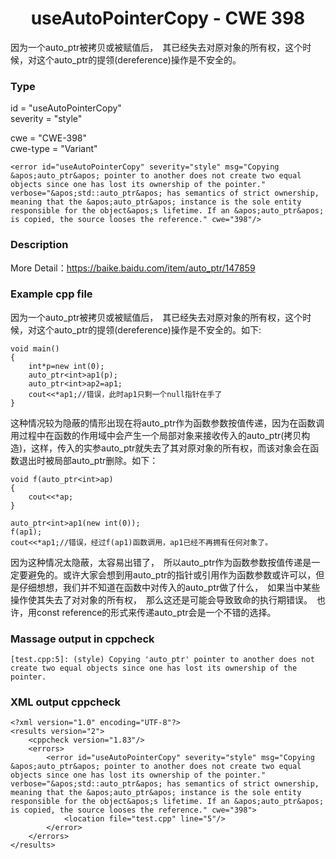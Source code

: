 # <center> useAutoPointerCopy - CWE 398

因为一个auto_ptr被拷贝或被赋值后，　其已经失去对原对象的所有权，这个时候，对这个auto_ptr的提领(dereference)操作是不安全的。

### Type

id = "useAutoPointerCopy"  
severity = "style"

cwe = "CWE-398"  
cwe-type = "Variant"

    <error id="useAutoPointerCopy" severity="style" msg="Copying &apos;auto_ptr&apos; pointer to another does not create two equal objects since one has lost its ownership of the pointer." verbose="&apos;std::auto_ptr&apos; has semantics of strict ownership, meaning that the &apos;auto_ptr&apos; instance is the sole entity responsible for the object&apos;s lifetime. If an &apos;auto_ptr&apos; is copied, the source looses the reference." cwe="398"/>


### Description



More Detail：https://baike.baidu.com/item/auto_ptr/147859

### Example cpp file

因为一个auto_ptr被拷贝或被赋值后，　其已经失去对原对象的所有权，这个时候，对这个auto_ptr的提领(dereference)操作是不安全的。如下:

	void main()
	{
		int*p=new int(0);
		auto_ptr<int>ap1(p);
		auto_ptr<int>ap2=ap1;
		cout<<*ap1;//错误，此时ap1只剩一个null指针在手了
	}

这种情况较为隐蔽的情形出现在将auto_ptr作为函数参数按值传递，因为在函数调用过程中在函数的作用域中会产生一个局部对象来接收传入的auto_ptr(拷贝构造)，这样，传入的实参auto_ptr就失去了其对原对象的所有权，而该对象会在函数退出时被局部auto_ptr删除。如下：

	void f(auto_ptr<int>ap)
	{
	    cout<<*ap;
	}
	 
	auto_ptr<int>ap1(new int(0));
	f(ap1);
	cout<<*ap1;//错误，经过f(ap1)函数调用，ap1已经不再拥有任何对象了。

因为这种情况太隐蔽，太容易出错了，　所以auto_ptr作为函数参数按值传递是一定要避免的。或许大家会想到用auto_ptr的指针或引用作为函数参数或许可以，但是仔细想想，我们并不知道在函数中对传入的auto_ptr做了什么，　如果当中某些操作使其失去了对对象的所有权，　那么这还是可能会导致致命的执行期错误。　也许，用const reference的形式来传递auto_ptr会是一个不错的选择。


### Massage output in cppcheck

	[test.cpp:5]: (style) Copying 'auto_ptr' pointer to another does not create two equal objects since one has lost its ownership of the pointer.


### XML output cppcheck

	<?xml version="1.0" encoding="UTF-8"?>
	<results version="2">
	    <cppcheck version="1.83"/>
	    <errors>
	        <error id="useAutoPointerCopy" severity="style" msg="Copying &apos;auto_ptr&apos; pointer to another does not create two equal objects since one has lost its ownership of the pointer." verbose="&apos;std::auto_ptr&apos; has semantics of strict ownership, meaning that the &apos;auto_ptr&apos; instance is the sole entity responsible for the object&apos;s lifetime. If an &apos;auto_ptr&apos; is copied, the source looses the reference." cwe="398">
	            <location file="test.cpp" line="5"/>
	        </error>
	    </errors>
	</results>

